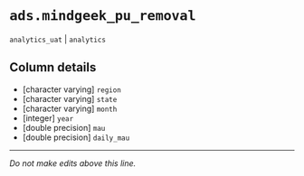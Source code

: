 # `ads.mindgeek_pu_removal`
`analytics_uat` | `analytics`

## Column details
* [character varying] `region`
* [character varying] `state`
* [character varying] `month`
* [integer]   `year`
* [double precision] `mau`
* [double precision] `daily_mau`

-------------------------------------------------------------------------------
*Do not make edits above this line.*
